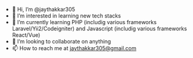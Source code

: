 - 👋 Hi, I’m @jaythakkar305
- 👀 I’m interested in learning new tech stacks
- 🌱 I’m currently learning PHP (includig various frameworks Laravel/Yii2/Codeigniter) and Javascript (includig various frameworks React/Vue) 
- 💞️ I’m looking to collaborate on anything
- 📫 How to reach me at jaythakkar305@gmail.com

<!---
jaythakkar305/jaythakkar305 is a ✨ special ✨ repository because its `README.md` (this file) appears on your GitHub profile.
You can click the Preview link to take a look at your changes.
--->
